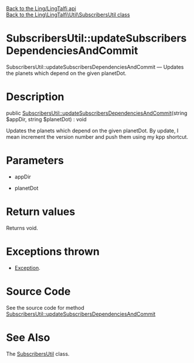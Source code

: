 [Back to the Ling/LingTalfi api](https://github.com/lingtalfi/LingTalfi/blob/master/doc/api/Ling/LingTalfi.md)<br>
[Back to the Ling\LingTalfi\Util\SubscribersUtil class](https://github.com/lingtalfi/LingTalfi/blob/master/doc/api/Ling/LingTalfi/Util/SubscribersUtil.md)


SubscribersUtil::updateSubscribersDependenciesAndCommit
================



SubscribersUtil::updateSubscribersDependenciesAndCommit — Updates the planets which depend on the given planetDot.




Description
================


public [SubscribersUtil::updateSubscribersDependenciesAndCommit](https://github.com/lingtalfi/LingTalfi/blob/master/doc/api/Ling/LingTalfi/Util/SubscribersUtil/updateSubscribersDependenciesAndCommit.md)(string $appDir, string $planetDot) : void




Updates the planets which depend on the given planetDot.
By update, I mean increment the version number and push them using my kpp shortcut.




Parameters
================


- appDir

    

- planetDot

    


Return values
================

Returns void.


Exceptions thrown
================

- [Exception](http://php.net/manual/en/class.exception.php).&nbsp;







Source Code
===========
See the source code for method [SubscribersUtil::updateSubscribersDependenciesAndCommit](https://github.com/lingtalfi/LingTalfi/blob/master/Util/SubscribersUtil.php#L29-L61)


See Also
================

The [SubscribersUtil](https://github.com/lingtalfi/LingTalfi/blob/master/doc/api/Ling/LingTalfi/Util/SubscribersUtil.md) class.



